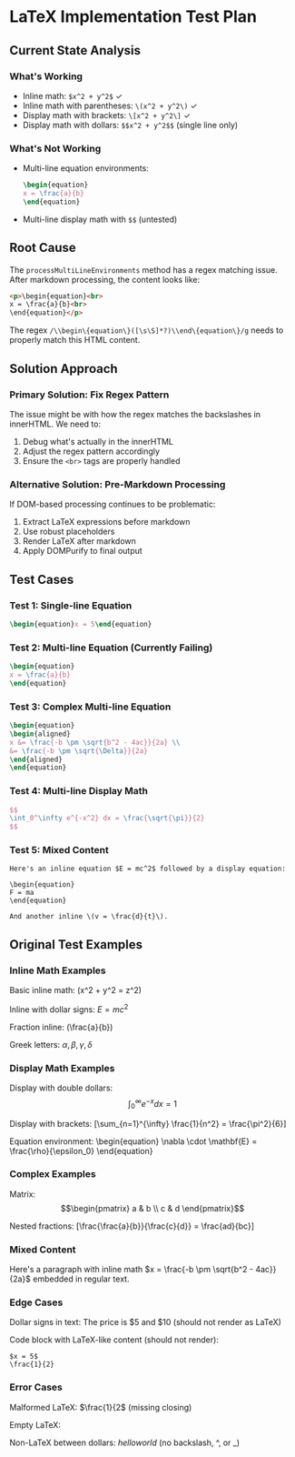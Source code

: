 # LaTeX Implementation Test Plan

## Current State Analysis

### What's Working
- Inline math: `$x^2 + y^2$` ✓
- Inline math with parentheses: `\(x^2 + y^2\)` ✓  
- Display math with brackets: `\[x^2 + y^2\]` ✓
- Display math with dollars: `$$x^2 + y^2$$` (single line only)

### What's Not Working
- Multi-line equation environments:
  ```latex
  \begin{equation}
  x = \frac{a}{b}
  \end{equation}
  ```
- Multi-line display math with `$$` (untested)

## Root Cause

The `processMultiLineEnvironments` method has a regex matching issue. After markdown processing, the content looks like:

```html
<p>\begin{equation}<br>
x = \frac{a}{b}<br>
\end{equation}</p>
```

The regex `/\\begin\{equation\}([\s\S]*?)\\end\{equation\}/g` needs to properly match this HTML content.

## Solution Approach

### Primary Solution: Fix Regex Pattern

The issue might be with how the regex matches the backslashes in innerHTML. We need to:

1. Debug what's actually in the innerHTML
2. Adjust the regex pattern accordingly
3. Ensure the `<br>` tags are properly handled

### Alternative Solution: Pre-Markdown Processing

If DOM-based processing continues to be problematic:

1. Extract LaTeX expressions before markdown
2. Use robust placeholders
3. Render LaTeX after markdown
4. Apply DOMPurify to final output

## Test Cases

### Test 1: Single-line Equation
```latex
\begin{equation}x = 5\end{equation}
```

### Test 2: Multi-line Equation (Currently Failing)
```latex
\begin{equation}
x = \frac{a}{b}
\end{equation}
```

### Test 3: Complex Multi-line Equation
```latex
\begin{equation}
\begin{aligned}
x &= \frac{-b \pm \sqrt{b^2 - 4ac}}{2a} \\
&= \frac{-b \pm \sqrt{\Delta}}{2a}
\end{aligned}
\end{equation}
```

### Test 4: Multi-line Display Math
```latex
$$
\int_0^\infty e^{-x^2} dx = \frac{\sqrt{\pi}}{2}
$$
```

### Test 5: Mixed Content
```
Here's an inline equation $E = mc^2$ followed by a display equation:

\begin{equation}
F = ma
\end{equation}

And another inline \(v = \frac{d}{t}\).
```

## Original Test Examples

### Inline Math Examples

Basic inline math: \(x^2 + y^2 = z^2\)

Inline with dollar signs: $E = mc^2$

Fraction inline: \(\frac{a}{b}\)

Greek letters: $\alpha, \beta, \gamma, \delta$

### Display Math Examples

Display with double dollars:
$$\int_0^\infty e^{-x} dx = 1$$

Display with brackets:
\[\sum_{n=1}^{\infty} \frac{1}{n^2} = \frac{\pi^2}{6}\]

Equation environment:
\begin{equation}
\nabla \cdot \mathbf{E} = \frac{\rho}{\epsilon_0}
\end{equation}

### Complex Examples

Matrix:
$$\begin{pmatrix}
a & b \\
c & d
\end{pmatrix}$$

Nested fractions:
\[\frac{\frac{a}{b}}{\frac{c}{d}} = \frac{ad}{bc}\]

### Mixed Content

Here's a paragraph with inline math $x = \frac{-b \pm \sqrt{b^2 - 4ac}}{2a}$ embedded in regular text.

### Edge Cases

Dollar signs in text: The price is $5 and $10 (should not render as LaTeX)

Code block with LaTeX-like content (should not render):
```
$x = 5$
\frac{1}{2}
```

### Error Cases

Malformed LaTeX: $\frac{1}{2$ (missing closing)

Empty LaTeX: $$$$

Non-LaTeX between dollars: $hello world$ (no backslash, ^, or _)